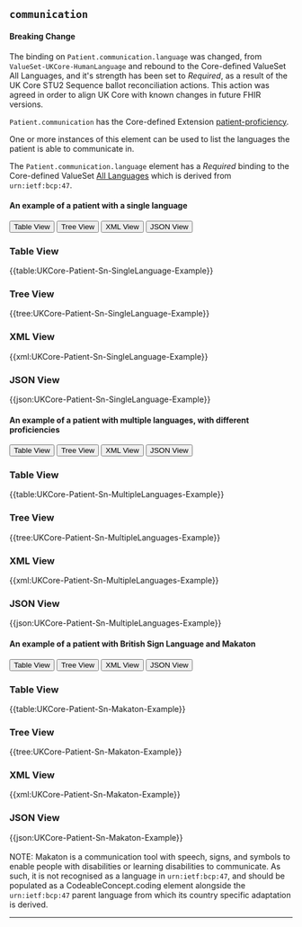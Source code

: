## `communication`

<div markdown="span" class="alert alert-warning" role="alert"><h4><i class="fa fa-warning"></i> Breaking Change</h4>
The binding on <code>Patient.communication.language</code> was changed, from <code>ValueSet-UKCore-HumanLanguage</code> and rebound to the Core-defined ValueSet All Languages, and it's strength has been set to <i>Required</i>, as a result of the UK Core STU2 Sequence ballot reconciliation actions. This action was agreed in order to align UK Core with known changes in future FHIR versions.
</div>

`Patient.communication` has the Core-defined Extension <a href="https://hl7.org/fhir/R4/extension-patient-proficiency.html" class="external">patient-proficiency</a>.

One or more instances of this element can be used to list the languages the patient is able to communicate in.  

The <code>Patient.communication.language</code> element has a <i>Required</i> binding to the Core-defined ValueSet <a href="https://hl7.org/fhir/R4/valueset-all-languages.html" class="external">All Languages</a> which is derived from <code>urn:ietf:bcp:47</code>.

#### An example of a patient with a single language

<div>
<div class="tab">
 <button class="tablinks active" onclick="openTab(event, 'Table View')">Table View</button>
 <button class="tablinks" onclick="openTab(event, 'Tree View')">Tree View</button>
  <button class="tablinks" onclick="openTab(event, 'XML View')">XML View</button>
  <button class="tablinks" onclick="openTab(event, 'JSON View')">JSON View</button>
</div>

<div id="Table View" class="tabcontent" style="display:block">
  <h3>Table View</h3>
{{table:UKCore-Patient-Sn-SingleLanguage-Example}}
</div>

<div id="Tree View" class="tabcontent">
  <h3>Tree View</h3>
{{tree:UKCore-Patient-Sn-SingleLanguage-Example}}
</div>

<div id="XML View" class="tabcontent">
  <h3>XML View</h3>
{{xml:UKCore-Patient-Sn-SingleLanguage-Example}}
</div>

<div id="JSON View" class="tabcontent">
  <h3>JSON View</h3>
{{json:UKCore-Patient-Sn-SingleLanguage-Example}}
</div>
</div>

#### An example of a patient with multiple languages, with different proficiencies

<div>
<div class="tab">
 <button class="tablinks active" onclick="openTab(event, 'Table View')">Table View</button>
 <button class="tablinks" onclick="openTab(event, 'Tree View')">Tree View</button>
 <button class="tablinks" onclick="openTab(event, 'XML View')">XML View</button>
 <button class="tablinks" onclick="openTab(event, 'JSON View')">JSON View</button>
</div>

<div id="Table View" class="tabcontent" style="display:block">
  <h3>Table View</h3>
{{table:UKCore-Patient-Sn-MultipleLanguages-Example}}
</div>

<div id="Tree View" class="tabcontent">
  <h3>Tree View</h3>
{{tree:UKCore-Patient-Sn-MultipleLanguages-Example}}
</div>

<div id="XML View" class="tabcontent">
  <h3>XML View</h3>
{{xml:UKCore-Patient-Sn-MultipleLanguages-Example}}
</div>

<div id="JSON View" class="tabcontent">
  <h3>JSON View</h3>
{{json:UKCore-Patient-Sn-MultipleLanguages-Example}}
</div>
</div>

#### An example of a patient with British Sign Language and Makaton

<div>
<div class="tab">
 <button class="tablinks active" onclick="openTab(event, 'Table View')">Table View</button>
 <button class="tablinks" onclick="openTab(event, 'Tree View')">Tree View</button>
 <button class="tablinks" onclick="openTab(event, 'XML View')">XML View</button>
 <button class="tablinks" onclick="openTab(event, 'JSON View')">JSON View</button>
</div>

<div id="Table View" class="tabcontent" style="display:block">
  <h3>Table View</h3>
{{table:UKCore-Patient-Sn-Makaton-Example}}
</div>

<div id="Tree View" class="tabcontent">
  <h3>Tree View</h3>
{{tree:UKCore-Patient-Sn-Makaton-Example}}
</div>

<div id="XML View" class="tabcontent">
  <h3>XML View</h3>
{{xml:UKCore-Patient-Sn-Makaton-Example}}
</div>

<div id="JSON View" class="tabcontent">
  <h3>JSON View</h3>
{{json:UKCore-Patient-Sn-Makaton-Example}}
</div>
</div>

<br>
NOTE: Makaton is a communication tool with speech, signs, and symbols to enable people with disabilities or learning disabilities to communicate. As such, it is not recognised as a language in <code>urn:ietf:bcp:47</code>, and should be populated as a CodeableConcept.coding element alongside the <code>urn:ietf:bcp:47</code> parent language from which its country specific adaptation is derived.

---